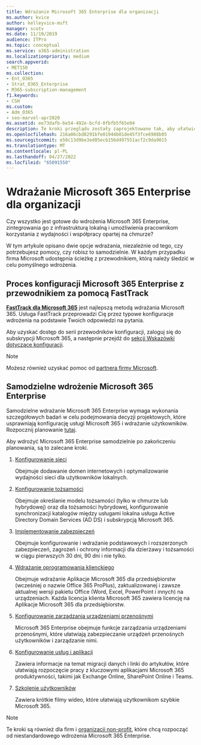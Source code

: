 ```yaml
---
title: Wdrażanie Microsoft 365 Enterprise dla organizacji
ms.author: kvice
author: kelleyvice-msft
manager: scotv
ms.date: 11/19/2019
audience: ITPro
ms.topic: conceptual
ms.service: o365-administration
ms.localizationpriority: medium
search.appverid:
- MET150
ms.collection:
- Ent_O365
- Strat_O365_Enterprise
- M365-subscription-management
f1.keywords:
- CSH
ms.custom:
- Adm_O365
- seo-marvel-apr2020
ms.assetid: ee73dafb-be54-492e-bcfd-0fbfb5f65e94
description: Te kroki przeglądu zostały zaprojektowane tak, aby ułatwić konfigurowanie sieci, tworzenie tożsamości, wdrażanie Aplikacje Microsoft 365 i migrowanie danych.
ms.openlocfilehash: 216a06cbd8291bfe01944b01de45f3fce6908b05
ms.sourcegitcommit: e50c13d9be3ed05ecb156d497551acf2c9da9015
ms.translationtype: MT
ms.contentlocale: pl-PL
ms.lasthandoff: 04/27/2022
ms.locfileid: "65091550"
---
```

# <a name="deploy-microsoft-365-enterprise-for-your-organization"></a>Wdrażanie Microsoft 365 Enterprise dla organizacji

Czy wszystko jest gotowe do wdrożenia Microsoft 365 Enterprise, zintegrowania go z infrastrukturą lokalną i umożliwienia pracownikom korzystania z wydajności i współpracy opartej na chmurze?

W tym artykule opisano dwie opcje wdrażania, niezależnie od tego, czy potrzebujesz pomocy, czy robisz to samodzielnie. W każdym przypadku firma Microsoft udostępnia ścieżkę z przewodnikiem, którą należy śledzić w celu pomyślnego wdrożenia.

## <a name="guided-microsoft-365-enterprise-setup-process-with-fasttrack"></a>Proces konfiguracji Microsoft 365 Enterprise z przewodnikiem za pomocą FastTrack

**[FastTrack dla Microsoft 365](https://www.microsoft.com/fasttrack/microsoft-365)** jest najlepszą metodą wdrażania Microsoft 365. Usługa FastTrack przeprowadzi Cię przez typowe konfiguracje wdrożenia na podstawie Twoich odpowiedzi na pytania. 

Aby uzyskać dostęp do serii przewodników konfiguracji, zaloguj się do subskrypcji Microsoft 365, a następnie przejdź do [sekcji Wskazówki dotyczące konfiguracji](https://aka.ms/o365fasttrack).

>[!Note]
>Możesz również uzyskać pomoc od [partnera firmy Microsoft](https://www.microsoft.com/solution-providers/home).
>

## <a name="do-it-yourself-guided-deployment-of-microsoft-365-enterprise"></a>Samodzielne wdrożenie Microsoft 365 Enterprise

Samodzielne wdrażanie Microsoft 365 Enterprise wymaga wykonania szczegółowych badań w celu podejmowania decyzji projektowych, które usprawniają konfigurację usługi Microsoft 365 i wdrażanie użytkowników. Rozpocznij planowanie [tutaj](get-your-organization-ready-for-office-365.md).

Aby wdrożyć Microsoft 365 Enterprise samodzielnie po zakończeniu planowania, są to zalecane kroki.

1. [Konfigurowanie sieci](set-up-network-for-microsoft-365.md)

   Obejmuje dodawanie domen internetowych i optymalizowanie wydajności sieci dla użytkowników lokalnych.
 
2. [Konfigurowanie tożsamości](protect-your-global-administrator-accounts.md)

   Obejmuje określanie modelu tożsamości (tylko w chmurze lub hybrydowej) oraz dla tożsamości hybrydowej, konfigurowanie synchronizacji katalogów między usługami lokalna usługa Active Directory Domain Services (AD DS) i subskrypcją Microsoft 365.

3. [Implementowanie zabezpieczeń](/office365/securitycompliance/security-roadmap)

   Obejmuje konfigurowanie i wdrażanie podstawowych i rozszerzonych zabezpieczeń, zagrożeń i ochrony informacji dla dzierżawy i tożsamości w ciągu pierwszych 30 dni, 90 dni i nie tylko.
 
4. [Wdrażanie oprogramowania klienckiego](/DeployOffice/deployment-guide-microsoft-365-apps)

   Obejmuje wdrażanie Aplikacje Microsoft 365 dla przedsiębiorstw (wcześniej o nazwie Office 365 ProPlus), zaktualizowanej i zawsze aktualnej wersji pakietu Office (Word, Excel, PowerPoint i innych) na urządzeniach. Każda licencja klienta Microsoft 365 zawiera licencję na Aplikacje Microsoft 365 dla przedsiębiorstw.
 
5. [Konfigurowanie zarządzania urządzeniami przenośnymi](https://support.office.com/article/set-up-mobile-device-management-mdm-in-office-365-dd892318-bc44-4eb1-af00-9db5430be3cd)

   Microsoft 365 Enterprise obejmuje funkcje zarządzania urządzeniami przenośnymi, które ułatwiają zabezpieczanie urządzeń przenośnych użytkowników i zarządzanie nimi.
 
6. [Konfigurowanie usług i aplikacji](configure-services-and-applications.md)

   Zawiera informacje na temat migracji danych i linki do artykułów, które ułatwiają rozpoczęcie pracy z kluczowymi aplikacjami Microsoft 365 produktywności, takimi jak Exchange Online, SharePoint Online i Teams.
 
7. [Szkolenie użytkowników](/office365/admin/admin-overview/get-started-with-office-365#training-resources-for-your-users)

   Zawiera krótkie filmy wideo, które ułatwiają użytkownikom szybkie Microsoft 365.
 

>[!Note]
>Te kroki są również dla firm i [organizacji non-profit](https://go.microsoft.com/fwlink/?LinkId=627221), które chcą rozpocząć od niestandardowego wdrożenia Microsoft 365 Enterprise. 
>